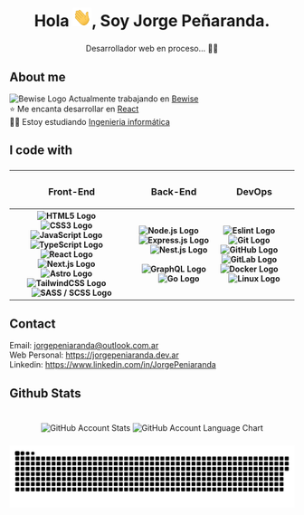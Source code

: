 <h1 align="center">Hola <img src="https://raw.githubusercontent.com/ABSphreak/ABSphreak/master/gifs/Hi.gif" width="33" height="33"/>, Soy Jorge Peñaranda.</h1>

###

<p align="center">Desarrollador web en proceso... 🐱‍💻</p>

###

<h2 align="left">About me</h2>
<p align="left">
  <img src="https://www.bewise.com.es/favicon.ico" width="16" height="16" alt="Bewise Logo"/> Actualmente trabajando en <a href="https://www.bewise.com.es/">Bewise</a><br>
  ⭐ Me encanta desarrollar en <a href="https://es.react.dev/">React</a><br>
  🐱‍👤 Estoy estudiando <a href="https://www.fi.uba.ar/grado/carreras/ingenieria-en-informatica">Ingenieria informática</a>
</p>

###

<h2 align="left">I code with</h2>

###

<div align="center">
  <table aria-label="Stack Table">
    <thead>
      <tr>
        <th>
          <h3>Front-End</h3>
        </th>
        <th>
          <h3>Back-End</h3>
        </th>
        <th>
          <h3>DevOps</h3>
        </th>
      </tr>
    </thead>
    <tbody>
      <tr aria-label="First Row">
        <th aria-label="Front-End Stack" align="center">
          <img src="https://cdn.jsdelivr.net/gh/devicons/devicon/icons/html5/html5-original.svg" height="40" alt="HTML5 Logo" aria-label="HTML5" />
          <img width="14" aria-label="Separator Image" />
          <img src="https://cdn.jsdelivr.net/gh/devicons/devicon/icons/css3/css3-original.svg" height="40" alt="CSS3 Logo" aria-label="CSS3" />
          <img width="14" aria-label="Separator Image" />
          <img src="https://cdn.jsdelivr.net/gh/devicons/devicon/icons/javascript/javascript-original.svg" height="40" alt="JavaScript Logo" aria-label="JavaScript" />
          <img width="14" aria-label="Separator Image" />
          <img src="https://cdn.jsdelivr.net/gh/devicons/devicon/icons/typescript/typescript-original.svg" height="40" alt="TypeScript Logo" aria-label="TypeScript" />
          <img width="14" aria-label="Separator Image" />
          <img src="https://cdn.jsdelivr.net/gh/devicons/devicon/icons/react/react-original.svg" height="40" alt="React Logo" aria-label="React" />
          <img width="14" aria-label="Separator Image" />
          <img src="https://cdn.jsdelivr.net/gh/devicons/devicon/icons/nextjs/nextjs-original.svg" height="40" alt="Next.js Logo" aria-label="Next.js" />
          <img width="14" aria-label="Separator Image" />
          <img src="https://cdn.jsdelivr.net/gh/devicons/devicon@latest/icons/astro/astro-original.svg" height="40" alt="Astro Logo" aria-label="Astro" />
          <img width="14" aria-label="Separator Image" />
          <img src="https://cdn.jsdelivr.net/gh/devicons/devicon@latest/icons/tailwindcss/tailwindcss-original.svg" height="40" alt="TailwindCSS Logo" aria-label="TailwindCSS" />
          <img width="14" aria-label="Separator Image" />
          <img src="https://cdn.jsdelivr.net/gh/devicons/devicon/icons/sass/sass-original.svg" height="40" alt="SASS / SCSS Logo" aria-label="SASS / SCSS" />
        </th>
        <th aria-label="Back-End Stack" align="center">
          <img src="https://cdn.jsdelivr.net/gh/devicons/devicon/icons/nodejs/nodejs-original.svg" height="40" alt="Node.js Logo" aria-label="Node.js" />
          <img width="14" aria-label="Separator Image" />
          <img src="https://cdn.jsdelivr.net/gh/devicons/devicon@latest/icons/express/express-original.svg" height="40" alt="Express.js Logo" aria-label="Express.js" />
          <img width="14" aria-label="Separator Image" />
          <img src="https://cdn.jsdelivr.net/gh/devicons/devicon@latest/icons/nestjs/nestjs-original.svg" height="40" alt="Nest.js Logo" aria-label="Nest.js" />
          <img width="14" aria-label="Separator Image" />
          <img src="https://cdn.jsdelivr.net/gh/devicons/devicon@latest/icons/graphql/graphql-plain.svg" height="40" alt="GraphQL Logo" aria-label="GraphQL" />
          <img width="14" aria-label="Separator Image" />
          <img src="https://cdn.jsdelivr.net/gh/devicons/devicon@latest/icons/go/go-original-wordmark.svg" height="40" alt="Go Logo" aria-label="GoLang" />
        </th>
        <th aria-label="DevOps Stack" align="center">
          <img src="https://cdn.jsdelivr.net/gh/devicons/devicon@latest/icons/eslint/eslint-original.svg" height="40" alt="Eslint Logo" aria-label="Eslint" />
          <img width="14" aria-label="Separator Image" />
          <img src="https://cdn.jsdelivr.net/gh/devicons/devicon/icons/git/git-original.svg" height="40" alt="Git Logo" aria-label="Git" />
          <img width="14" aria-label="Separator Image" />
          <img src="https://cdn.jsdelivr.net/gh/devicons/devicon/icons/github/github-original.svg" height="40" alt="GitHub Logo" aria-label="GitHub" />
          <img width="14" aria-label="Separator Image" />
          <img src="https://cdn.jsdelivr.net/gh/devicons/devicon/icons/gitlab/gitlab-original.svg" height="40" alt="GitLab Logo" aria-label="GitLab" />
          <img width="14" aria-label="Separator Image" />
          <img src="https://cdn.jsdelivr.net/gh/devicons/devicon@latest/icons/docker/docker-original.svg" height="40" alt="Docker Logo" aria-label="Docker" />
          <img width="14" aria-label="Separator Image" />
          <img src="https://cdn.jsdelivr.net/gh/devicons/devicon/icons/linux/linux-original.svg" height="40" alt="Linux Logo" aria-label="Linux" />
        </th>
      </tr>
    </tbody>
  </table>
</div>

###

<h2 align="left">Contact</h2>
<p align="left">
  Email: <a href="mailto:jorgepeniaranda@outlook.com.ar">jorgepeniaranda@outlook.com.ar</a><br>
  Web Personal: <a href="https://jorgepeniaranda.dev.ar/">https://jorgepeniaranda.dev.ar</a><br>
  Linkedin: <a href="https://www.linkedin.com/in/JorgePeniaranda/">https://www.linkedin.com/in/JorgePeniaranda</a>
</p>

###

<h2 align="left">Github Stats</h2>

###

<br clear="both">

<div align="center">
  <img src="https://github-readme-stats.vercel.app/api?username=jorgepeniaranda&show_icons=true&count_private=true&locale=es&theme=nord&include_all_commits=true" height="150" alt="GitHub Account Stats"  />
  <img src="https://github-readme-stats.vercel.app/api/top-langs/?username=jorgepeniaranda&layout=compact&show_icons=true&locale=es&theme=nord" height="150" alt="GitHub Account Language Chart"  />
</div>

###

<div align="center">
  <source media="(prefers-color-scheme: light)" srcset="https://raw.githubusercontent.com/jorgepeniaranda/jorgepeniaranda/output/github-contribution-grid-snake-dark.svg" />
  <source media="(prefers-color-scheme: dark)" srcset="https://raw.githubusercontent.com/jorgepeniaranda/jorgepeniaranda/output/github-contribution-grid-snake.svg" />
  <img alt="GitHub Streak Snake" src="https://raw.githubusercontent.com/jorgepeniaranda/jorgepeniaranda/output/github-contribution-grid-snake.svg" />
</div>

###
